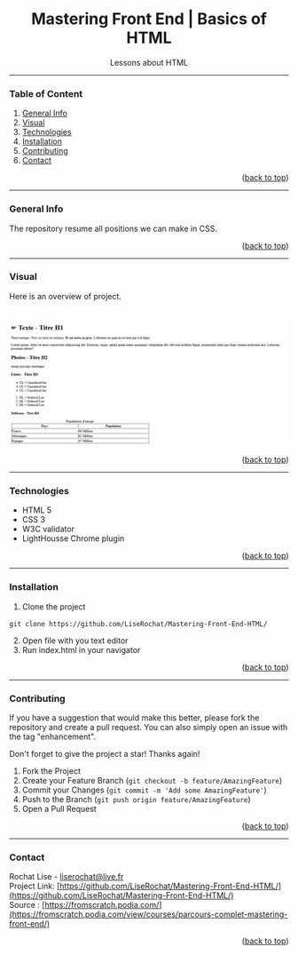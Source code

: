 <div id="top"></div>

<div align="center">
  <h1> Mastering Front End | Basics of HTML </h1>
  <p> Lessons about HTML</p>
</div>

***

### Table of Content
1. [General Info](#general-info)
3. [Visual](#visual)
4. [Technologies](#technologies)
5. [Installation](#installation)
6. [Contributing](#contributing)
7. [Contact](#contact)
<p align="right">(<a href="#top">back to top</a>)</p>

***

### General Info
The repository resume all positions we can make in CSS. 
<p align="right">(<a href="#top">back to top</a>)</p>

***

### Visual
Here is an overview of project. </br>
</br>
<div align="center">
  <img src="assets/screenshot01.png" alt="screenshot project">
</div>
<p align="right">(<a href="#top">back to top</a>)</p>

***

### Technologies
- HTML 5
- CSS 3
- W3C validator
- LightHousse Chrome plugin

<p align="right">(<a href="#top">back to top</a>)</p>

***

### Installation

1. Clone the project
```
git clone https://github.com/LiseRochat/Mastering-Front-End-HTML/
```
2. Open file with you text editor 
3. Run index.html in your navigator
<p align="right">(<a href="#top">back to top</a>)</p>

***

### Contributing
If you have a suggestion that would make this better, please fork the repository and create a pull request. You can also simply open an issue with the tag "enhancement".

Don't forget to give the project a star! Thanks again!

1. Fork the Project
2. Create your Feature Branch (`git checkout -b feature/AmazingFeature`)
3. Commit your Changes (`git commit -m 'Add some AmazingFeature'`)
4. Push to the Branch (`git push origin feature/AmazingFeature`)
5. Open a Pull Request
<p align="right">(<a href="#top">back to top</a>)</p>

***

### Contact 
Rochat Lise - liserochat@live.fr </br>
Project Link: [https://github.com/LiseRochat/Mastering-Front-End-HTML/](https://github.com/LiseRochat/Mastering-Front-End-HTML/)
<br>
Source : [https://fromscratch.podia.com/](https://fromscratch.podia.com/view/courses/parcours-complet-mastering-front-end/)
<br>
<p align="right">(<a href="#top">back to top</a>)</p>



